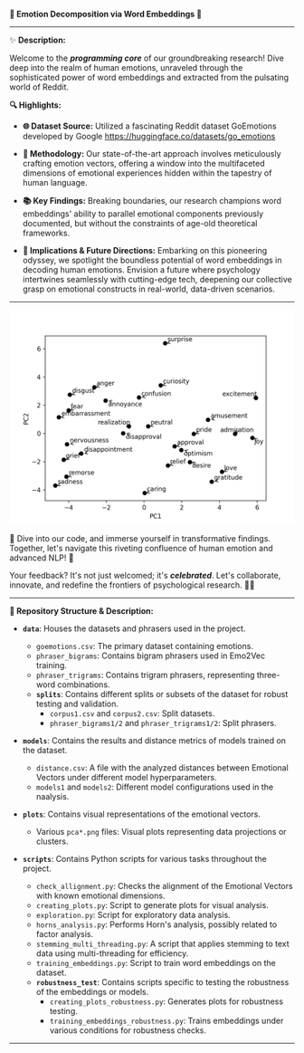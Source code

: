 **🌟 Emotion Decomposition via Word Embeddings 🌟**

---

✨ **Description:**

Welcome to the **_programming core_** of our groundbreaking research! Dive deep into the realm of human emotions, unraveled through the sophisticated power of word embeddings and extracted from the pulsating world of Reddit.

**🔍 Highlights:**

- **🌐 Dataset Source:** Utilized a fascinating Reddit dataset GoEmotions developed by Google https://huggingface.co/datasets/go_emotions

- **🧠 Methodology:** Our state-of-the-art approach involves meticulously crafting emotion vectors, offering a window into the multifaceted dimensions of emotional experiences hidden within the tapestry of human language.

- **📚 Key Findings:** Breaking boundaries, our research champions word embeddings' ability to parallel emotional components previously documented, but without the constraints of age-old theoretical frameworks.

- **🚀 Implications & Future Directions:** Embarking on this pioneering odyssey, we spotlight the boundless potential of word embeddings in decoding human emotions. Envision a future where psychology intertwines seamlessly with cutting-edge tech, deepening our collective grasp on emotional constructs in real-world, data-driven scenarios.

---
![PCA Plot](./plots/pca1_2.png)

🔗 Dive into our code, and immerse yourself in transformative findings. Together, let's navigate this riveting confluence of human emotion and advanced NLP! 🌌

Your feedback? It's not just welcomed; it's **_celebrated_**. Let's collaborate, innovate, and redefine the frontiers of psychological research. 🎉🚀

---

**📂 Repository Structure & Description:**

- **`data`**: Houses the datasets and phrasers used in the project.
    - `goemotions.csv`: The primary dataset containing emotions.
    - `phraser_bigrams`: Contains bigram phrasers used in Emo2Vec training.
    - `phraser_trigrams`: Contains trigram phrasers, representing three-word combinations.
    - **`splits`**: Contains different splits or subsets of the dataset for robust testing and validation.
        - `corpus1.csv` and `corpus2.csv`: Split datasets.
        - `phraser_bigrams1/2` and `phraser_trigrams1/2`: Split phrasers.

- **`models`**: Contains the results and distance metrics of models trained on the dataset.
    - `distance.csv`: A file with the analyzed distances between Emotional Vectors under different model hyperparameters.
    - `models1` and `models2`: Different model configurations used in the naalysis.

- **`plots`**: Contains visual representations of the emotional vectors.
    - Various `pca*.png` files: Visual plots representing data projections or clusters.

- **`scripts`**: Contains Python scripts for various tasks throughout the project.
    - `check_allignment.py`: Checks the alignment of the Emotional Vectors with known emotional dimensions.
    - `creating_plots.py`: Script to generate plots for visual analysis.
    - `exploration.py`: Script for exploratory data analysis.
    - `horns_analysis.py`: Performs Horn's analysis, possibly related to factor analysis.
    - `stemming_multi_threading.py`: A script that applies stemming to text data using multi-threading for efficiency.
    - `training_embeddings.py`: Script to train word embeddings on the dataset.
    - **`robustness_test`**: Contains scripts specific to testing the robustness of the embeddings or models.
        - `creating_plots_robustness.py`: Generates plots for robustness testing.
        - `training_embeddings_robustness.py`: Trains embeddings under various conditions for robustness checks.

---
